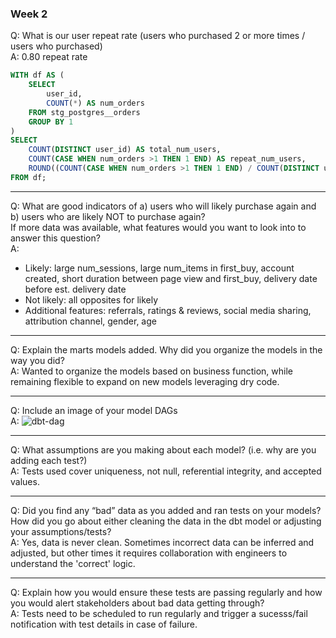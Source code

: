 ### Week 2 

Q: What is our user repeat rate (users who purchased 2 or more times / users who purchased)  
A: 0.80 repeat rate

``` sql
WITH df AS (
	SELECT
		user_id,
		COUNT(*) AS num_orders
	FROM stg_postgres__orders
	GROUP BY 1
)
SELECT
	COUNT(DISTINCT user_id) AS total_num_users,
	COUNT(CASE WHEN num_orders >1 THEN 1 END) AS repeat_num_users,
	ROUND((COUNT(CASE WHEN num_orders >1 THEN 1 END) / COUNT(DISTINCT user_id):: numeric),2) AS repeat_rate
FROM df;
```
---

Q: What are good indicators of a) users who will likely purchase again and b) users who are likely NOT to purchase again?   
   If more data was available, what features would you want to look into to answer this question?  
A: 
* Likely: large num_sessions, large num_items in first_buy, account created, short duration between page view and first_buy, delivery date before est. delivery date
* Not likely: all opposites for likely
* Additional features: referrals, ratings & reviews, social media sharing, attribution channel, gender, age  

---

Q: Explain the marts models added. Why did you organize the models in the way you did?  
A: Wanted to organize the models based on business function, while remaining flexible to expand on new models leveraging dry code.

---

Q: Include an image of your model DAGs  
A:
![dbt-dag](https://user-images.githubusercontent.com/53421809/143797958-fa13721e-fc19-4e6b-affb-fd95d5037657.png)


---
Q: What assumptions are you making about each model? (i.e. why are you adding each test?)  
A: Tests used cover uniqueness, not null, referential integrity, and accepted values.  

---
Q: Did you find any “bad” data as you added and ran tests on your models?   
   How did you go about either cleaning the data in the dbt model or adjusting your assumptions/tests?  
A: Yes, data is never clean. Sometimes incorrect data can be inferred and adjusted, but other times it requires collaboration with engineers to understand the 'correct' logic.

---
Q: Explain how you would ensure these tests are passing regularly and how you would alert stakeholders about bad data getting through?  
A: Tests need to be scheduled to run regularly and trigger a sucesss/fail notification with test details in case of failure.


